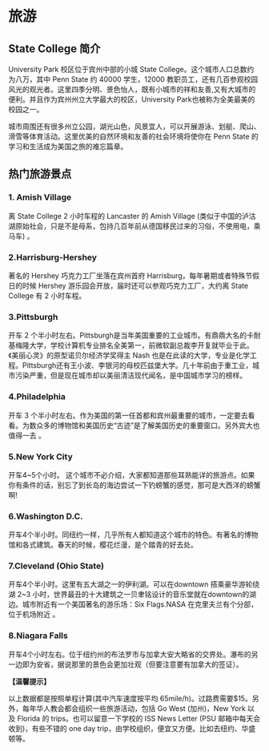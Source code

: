 # 旅游

## State College 简介

University Park 校区位于宾州中部的小城 State College。这个城市人口总数约为八万，其中 Penn State 约 40000 学生，12000 教职员工，还有几百参观校园风光的观光者。这里四季分明、景色怡人，既有小城市的祥和友善,又有大城市的便利。并且作为宾州州立大学最大的校区，University Park也被称为全美最美的校园之一。

城市周围还有很多州立公园，湖光山色，风景宜人，可以开展游泳、划艇、爬山、滑雪等体育活动。这里优美的自然环境和友善的社会环境将使你在 Penn State 的学习和生活成为美国之旅的难忘篇章。

## 热门旅游景点

### 1. Amish Village

离 State College 2 小时车程的 Lancaster 的 Amish Village \(类似于中国的泸沽湖原始社会，只是不是母系，包持几百年前从德国移民过来的习俗，不使用电，乘马车\) 。

### 2.Harrisburg-Hershey

著名的 Hershey 巧克力工厂坐落在宾州首府 Harrisburg，每年暑期或者特殊节假日的时候 Hershey 游乐园会开放，届时还可以参观巧克力工厂，大约离 State College 有 2 小时车程。

### 3.Pittsburgh

开车 2 个半小时左右。Pittsburgh是当年美国重要的工业城市。有鼎鼎大名的卡耐基梅隆大学，学校计算机专业排名全美第一，前微软副总裁李开复就毕业于此。《美丽心灵》的原型诺贝尔经济学奖得主 Nash 也是在此读的大学，专业是化学工程。Pittsburgh还有王小波、李银河的母校匹兹堡大学。几十年前由于重工业，城市污染严重，但是现在城市却以美丽清洁现代闻名，是中国城市学习的榜样。

### 4.Philadelphia

开车 3 个半小时左右。作为美国的第一任首都和宾州最重要的城市，一定要去看看。为数众多的博物馆和美国历史“古迹”是了解美国历史的重要窗口。另外宾大也值得一去 。

### 5.New York City

开车4~5个小时。 这个城市不必介绍，大家都知道那些耳熟能详的旅游点。如果你有条件的话，别忘了到长岛的海边尝试一下钓螃蟹的感觉，那可是大西洋的螃蟹啊!

### 6.Washington D.C.

开车4个半小时。同纽约一样，几乎所有人都知道这个城市的特色。有著名的博物馆和各式建筑。春天的时候，樱花烂漫，是个踏青的好去处。

### 7.Cleveland \(Ohio State\)

开车4个半小时。这里有五大湖之一的伊利湖。可以在downtown 搭乘豪华游轮绕湖 2~3 小时，世界最丑的十大建筑之一贝聿铭设计的音乐堂就在downtown的湖边。城市附近有一个美国著名的游乐场：Six Flags.NASA 在克里夫兰有个分部，位于机场附近 。

### 8.Niagara Falls

开车4个小时左右。位于纽约州的布法罗市与加拿大安大略省的交界处。瀑布的另一边即为安省，据说那里的景色会更加壮观（但要注意要有加拿大的签证）。

**【温馨提示】**

以上数据都是按照单程计算\(其中汽车速度按平均 65mile/h\)。过路费需要$15。另外，每年华人教会都会组织一些旅游活动，包括 Go West \(加州\)，New York 以及 Florida 的 trips。也可以留意一下学校的 ISS News Letter \(PSU 邮箱中每天会收到\)，有些不错的 one day trip，由学校组织，便宜又方便。比如去纽约、华盛顿等。

